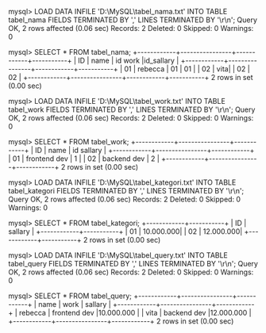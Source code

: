 mysql> LOAD DATA INFILE 'D:\MySQL\tabel_nama.txt'
INTO TABLE tabel_nama
FIELDS TERMINATED BY ','  LINES TERMINATED BY '\r\n';
Query OK, 2 rows affected (0.06 sec)
Records: 2  Deleted: 0  Skipped: 0  Warnings: 0
 
mysql> SELECT * FROM tabel_nama;
+------------+----------------+------------+-----------+
| ID        |       name      | id work    |id_sallary |
+------------+----------------+------------+-----------+
| 01         | rebecca        |     01     | 01        |
| 02         | vita|          |     02     | 02        |
+------------+----------------+------------+-----------+
2 rows in set (0.00 sec)
 <br>
 
 mysql> LOAD DATA INFILE 'D:\MySQL\tabel_work.txt'
INTO TABLE tabel_work
FIELDS TERMINATED BY ','  LINES TERMINATED BY '\r\n';
Query OK, 2 rows affected (0.06 sec)
Records: 2  Deleted: 0  Skipped: 0  Warnings: 0
 
mysql> SELECT * FROM tabel_work;
+------------+----------------+------------+
| ID        |       name      | id sallary |
+------------+----------------+------------+
| 01         | frontend dev   |      1     |
| 02         | backend dev    |      2     |
+------------+----------------+------------+
2 rows in set (0.00 sec)
<br>

mysql> LOAD DATA INFILE 'D:\MySQL\tabel_kategori.txt'
INTO TABLE tabel_kategori
FIELDS TERMINATED BY ','  LINES TERMINATED BY '\r\n';
Query OK, 2 rows affected (0.06 sec)
Records: 2  Deleted: 0  Skipped: 0  Warnings: 0
 
mysql> SELECT * FROM tabel_kategori;
+------------+-----------+
| ID         |  sallary  |
+------------+-----------+
| 01         | 10.000.000|
| 02         | 12.000.000|
+------------+-----------+
2 rows in set (0.00 sec)
<br>

mysql> LOAD DATA INFILE 'D:\MySQL\tabel_query.txt'
INTO TABLE tabel_query
FIELDS TERMINATED BY ','  LINES TERMINATED BY '\r\n';
Query OK, 2 rows affected (0.06 sec)
Records: 2  Deleted: 0  Skipped: 0  Warnings: 0
 
mysql> SELECT * FROM tabel_query;
+------------+----------------+------------+
|    name    |      work      |   sallary  |
+------------+----------------+------------+
| rebecca    | frontend dev   |10.000.000  |
| vita       | backend dev    |12.000.000  |
+------------+----------------+------------+
2 rows in set (0.00 sec)
